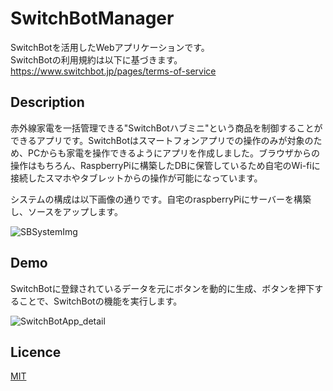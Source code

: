 SwitchBotManager
====
SwitchBotを活用したWebアプリケーションです。
<br>SwitchBotの利用規約は以下に基づきます。</br>
https://www.switchbot.jp/pages/terms-of-service

## Description
赤外線家電を一括管理できる"SwitchBotハブミニ"という商品を制御することができるアプリです。SwitchBotはスマートフォンアプリでの操作のみが対象のため、PCからも家電を操作できるようにアプリを作成しました。ブラウザからの操作はもちろん、RaspberryPiに構築したDBに保管しているため自宅のWi-fiに接続したスマホやタブレットからの操作が可能になっています。

システムの構成は以下画像の通りです。自宅のraspberryPiにサーバーを構築し、ソースをアップします。

![SBSystemImg](https://user-images.githubusercontent.com/66909211/179437214-27be3753-7d95-41f9-ab89-54bf207fd0f6.png)

## Demo
SwitchBotに登録されているデータを元にボタンを動的に生成、ボタンを押下することで、SwitchBotの機能を実行します。

![SwitchBotApp_detail](https://user-images.githubusercontent.com/66909211/179437225-d80c4326-8df4-4224-8fd5-83fa69872129.png)

## Licence

[MIT](https://github.com/tcnksm/tool/blob/master/LICENCE)
